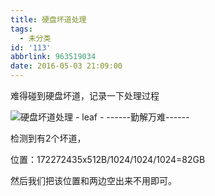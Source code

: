 ```yaml
---
title: 硬盘坏道处理
tags:
  - 未分类
id: '113'
abbrlink: 963519034
date: 2016-05-03 21:09:00
---
```


难得碰到硬盘坏道，记录一下处理过程

  

![硬盘坏道处理 - leaf - ------勤解万难------](http://img1.ph.126.net/lQtD_Cxf5B4n4wBrkMni_Q==/4842776974407989344.jpg "硬盘坏道处理 - leaf - ------勤解万难------")

检测到有2个坏道，

位置：172272435x512B/1024/1024/1024=82GB 

然后我们把该位置和两边空出来不用即可。